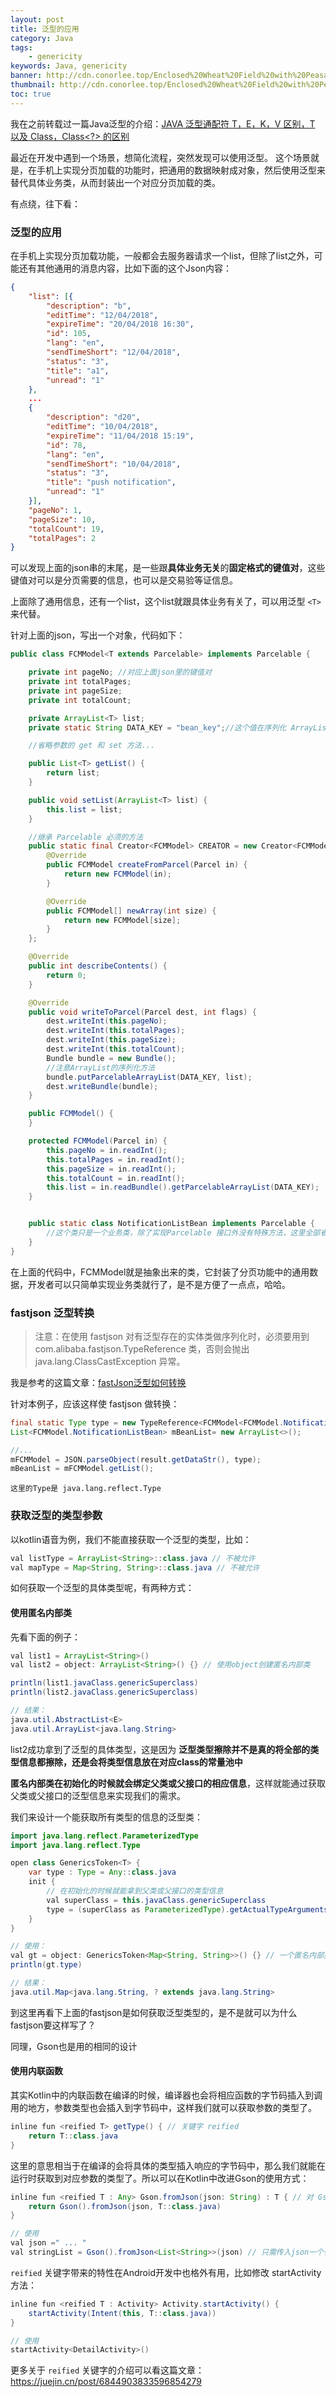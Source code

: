 ```yaml
---
layout: post
title: 泛型的应用
category: Java
tags:
    - genericity
keywords: Java, genericity
banner: http://cdn.conorlee.top/Enclosed%20Wheat%20Field%20with%20Peasant.jpg
thumbnail: http://cdn.conorlee.top/Enclosed%20Wheat%20Field%20with%20Peasant.jpg
toc: true
---
```

我在之前转载过一篇Java泛型的介绍：[JAVA 泛型通配符 T，E，K，V 区别，T 以及 Class<T>，Class<?> 的区别](/2016/11/21/Difference_between-T-E-K-V/)

最近在开发中遇到一个场景，想简化流程，突然发现可以使用泛型。
这个场景就是，在手机上实现分页加载的功能时，把通用的数据映射成对象，然后使用泛型来替代具体业务类，从而封装出一个对应分页加载的类。

<!--more-->
有点绕，往下看：

### 泛型的应用
在手机上实现分页加载功能，一般都会去服务器请求一个list，但除了list之外，可能还有其他通用的消息内容，比如下面的这个Json内容：

~~~ Json
{
    "list": [{
		"description": "b",
		"editTime": "12/04/2018",
		"expireTime": "20/04/2018 16:30",
		"id": 105,
		"lang": "en",
		"sendTimeShort": "12/04/2018",
		"status": "3",
		"title": "a1",
		"unread": "1"
	},
	...
	{
		"description": "d20",
		"editTime": "10/04/2018",
		"expireTime": "11/04/2018 15:19",
		"id": 78,
		"lang": "en",
		"sendTimeShort": "10/04/2018",
		"status": "3",
		"title": "push notification",
		"unread": "1"
	}],
	"pageNo": 1,
	"pageSize": 10,
	"totalCount": 19,
	"totalPages": 2
}
~~~

可以发现上面的json串的末尾，是一些跟**具体业务无关**的**固定格式的键值对**，这些键值对可以是分页需要的信息，也可以是交易验等证信息。

上面除了通用信息，还有一个list，这个list就跟具体业务有关了，可以用泛型 `<T> `来代替。

针对上面的json，写出一个对象，代码如下：

~~~ Java
public class FCMModel<T extends Parcelable> implements Parcelable {

    private int pageNo; //对应上面json里的键值对
    private int totalPages;
    private int pageSize;
    private int totalCount;

    private ArrayList<T> list;
    private static String DATA_KEY = "bean_key";//这个值在序列化 ArrayList 的时候用到

    //省略参数的 get 和 set 方法...

    public List<T> getList() {
        return list;
    }

    public void setList(ArrayList<T> list) {
        this.list = list;
    }

    //继承 Parcelable 必须的方法
    public static final Creator<FCMModel> CREATOR = new Creator<FCMModel>() {
        @Override
        public FCMModel createFromParcel(Parcel in) {
            return new FCMModel(in);
        }

        @Override
        public FCMModel[] newArray(int size) {
            return new FCMModel[size];
        }
    };

    @Override
    public int describeContents() {
        return 0;
    }

    @Override
    public void writeToParcel(Parcel dest, int flags) {
        dest.writeInt(this.pageNo);
        dest.writeInt(this.totalPages);
        dest.writeInt(this.pageSize);
        dest.writeInt(this.totalCount);
        Bundle bundle = new Bundle();
        //注意ArrayList的序列化方法
        bundle.putParcelableArrayList(DATA_KEY, list);
        dest.writeBundle(bundle);
    }

    public FCMModel() {
    }

    protected FCMModel(Parcel in) {
        this.pageNo = in.readInt();
        this.totalPages = in.readInt();
        this.pageSize = in.readInt();
        this.totalCount = in.readInt();
        this.list = in.readBundle().getParcelableArrayList(DATA_KEY);
    }


    public static class NotificationListBean implements Parcelable {
        //这个类只是一个业务类，除了实现Parcelable 接口外没有特殊方法，这里全部省略 ...
    }
}
~~~
在上面的代码中，FCMModel就是抽象出来的类，它封装了分页功能中的通用数据，开发者可以只简单实现业务类就行了，是不是方便了一点点，哈哈。

### fastjson 泛型转换

> 注意：在使用 fastjson 对有泛型存在的实体类做序列化时，必须要用到 com.alibaba.fastjson.TypeReference 类，否则会抛出 java.lang.ClassCastException 异常。

我是参考的这篇文章：[fastJson泛型如何转换](https://blog.csdn.net/csdn_xpw/article/details/65022177)

针对本例子，应该这样使 fastjson 做转换：

~~~ Java
final static Type type = new TypeReference<FCMModel<FCMModel.NotificationListBean>>() {}.getType();
List<FCMModel.NotificationListBean> mBeanList= new ArrayList<>();

//...
mFCMModel = JSON.parseObject(result.getDataStr(), type);
mBeanList = mFCMModel.getList();
~~~

`这里的Type是 java.lang.reflect.Type `

### 获取泛型的类型参数

以kotlin语音为例，我们不能直接获取一个泛型的类型，比如：
~~~ java
val listType = ArrayList<String>::class.java // 不被允许
val mapType = Map<String, String>::class.java // 不被允许
~~~
如何获取一个泛型的具体类型呢，有两种方式：

#### 使用匿名内部类
先看下面的例子：
~~~ java
val list1 = ArrayList<String>()
val list2 = object: ArrayList<String>() {} // 使用object创建匿名内部类

println(list1.javaClass.genericSuperclass)
println(list2.javaClass.genericSuperclass) 

// 结果：
java.util.AbstractList<E>
java.util.ArrayList<java.lang.String>
~~~
list2成功拿到了泛型的具体类型，这是因为 **泛型类型擦除并不是真的将全部的类型信息都擦除，还是会将类型信息放在对应class的常量池中**

**匿名内部类在初始化的时候就会绑定父类或父接口的相应信息**，这样就能通过获取父类或父接口的泛型信息来实现我们的需求。

我们来设计一个能获取所有类型的信息的泛型类：

~~~ java
import java.lang.reflect.ParameterizedType
import java.lang.reflect.Type

open class GenericsToken<T> {
    var type : Type = Any::class.java
    init {
        // 在初始化的时候就能拿到父类或父接口的类型信息
        val superClass = this.javaClass.genericSuperclass
        type = (superClass as ParameterizedType).getActualTypeArguments()[0]
    }
}

// 使用：
val gt = object: GenericsToken<Map<String, String>>() {} // 一个匿名内部类
println(gt.type)

// 结果：
java.util.Map<java.lang.String, ? extends java.lang.String>
~~~

到这里再看下上面的fastjson是如何获取泛型类型的，是不是就可以为什么fastjson要这样写了？

同理，Gson也是用的相同的设计

#### 使用内联函数
其实Kotlin中的内联函数在编译的时候，编译器也会将相应函数的字节码插入到调用的地方，参数类型也会插入到字节码中，这样我们就可以获取参数的类型了。
~~~ java
inline fun <reified T> getType() { // 关键字 reified
    return T::class.java
}
~~~
这里的意思相当于在编译的会将具体的类型插入响应的字节码中，那么我们就能在运行时获取到对应参数的类型了。所以可以在Kotlin中改进Gson的使用方式：

~~~ java
inline fun <reified T : Any> Gson.fromJson(json: String) : T { // 对 Gson.fromJson进行扩展
    return Gson().fromJson(json, T::class.java)
}

// 使用
val json =" ... "
val stringList = Gson().fromJson<List<String>>(json) // 只需传入json一个参数
~~~

`reified` 关键字带来的特性在Android开发中也格外有用，比如修改 startActivity 方法：
~~~ java
inline fun <reified T : Activity> Activity.startActivity() {
    startActivity(Intent(this, T::class.java))
}

// 使用
startActivity<DetailActivity>()
~~~

更多关于 `reified` 关键字的介绍可以看这篇文章：<https://juejin.cn/post/6844903833596854279>
